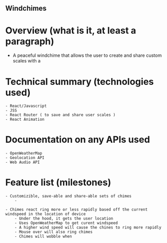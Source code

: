 ## Windchimes

# Overview (what is it, at least a paragraph)

- A peaceful windchime that allows the user to create and share custom scales with a 

# Technical summary (technologies used)

    - React/Javascript
    - JSS
    - React Router ( to save and share user scales )
    - React Animation

# Documentation on any APIs used

    - OpenWeatherMap
    - Geolocation API
    - Web Audio API

# Feature list (milestones)

    - Customizible, save-able and share-able sets of chimes
        - 

    - Chimes react ring more or less rapidly based off the current windspeed in the location of device
        - Under the hood, it gets the user location
        - Uses OpenWeatherMap to get curent windspeed
        - A higher wind speed will cause the chines to ring more rapidly
        - Mouse over will also ring chimes
        - Chimes will wobble when

